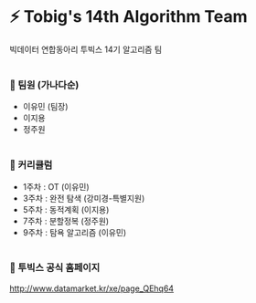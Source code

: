 # **⚡ Tobig's 14th Algorithm Team**

빅데이터 연합동아리 투빅스 14기 알고리즘 팀
<br><br>
### :round_pushpin: 팀원 (가나다순)
- 이유민 (팀장)
- 이지용
- 정주원 
<br><br>
### :round_pushpin: 커리큘럼
- 1주차 : OT (이유민)
- 3주차 : 완전 탐색 (강미경-특별지원)
- 5주차 : 동적계획 (이지용)
- 7주차 : 분할정복 (정주원)
- 9주차 : 탐욕 알고리즘 (이유민)
<br><br>
### :round_pushpin: 투빅스 공식 홈페이지 
http://www.datamarket.kr/xe/page_QEhq64
